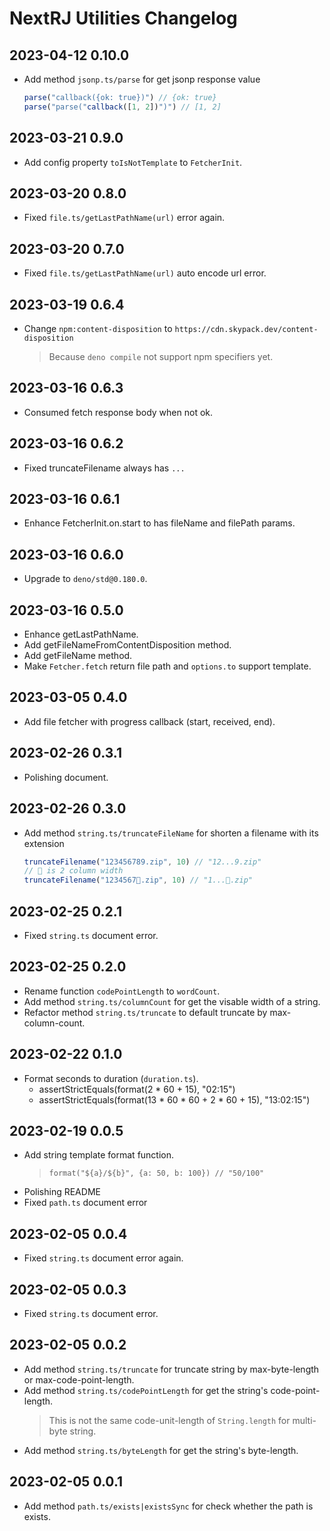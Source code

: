 # NextRJ Utilities Changelog

## 2023-04-12 0.10.0

- Add method `jsonp.ts/parse` for get jsonp response value
  ```ts
  parse("callback({ok: true})") // {ok: true}
  parse("parse("callback([1, 2])")") // [1, 2]
  ```

## 2023-03-21 0.9.0

- Add config property `toIsNotTemplate` to `FetcherInit`.

## 2023-03-20 0.8.0

- Fixed `file.ts/getLastPathName(url)` error again.

## 2023-03-20 0.7.0

- Fixed `file.ts/getLastPathName(url)` auto encode url error.

## 2023-03-19 0.6.4

- Change `npm:content-disposition` to `https://cdn.skypack.dev/content-disposition`
  > Because `deno compile` not support npm specifiers yet.

## 2023-03-16 0.6.3

- Consumed fetch response body when not ok.

## 2023-03-16 0.6.2

- Fixed truncateFilename always has `...`

## 2023-03-16 0.6.1

- Enhance FetcherInit.on.start to has fileName and filePath params.

## 2023-03-16 0.6.0

- Upgrade to `deno/std@0.180.0`.

## 2023-03-16 0.5.0

- Enhance getLastPathName.
- Add getFileNameFromContentDisposition method.
- Add getFileName method.
- Make `Fetcher.fetch` return file path and `options.to` support template.

## 2023-03-05 0.4.0

- Add file fetcher with progress callback (start, received, end).

## 2023-02-26 0.3.1

- Polishing document.

## 2023-02-26 0.3.0

- Add method `string.ts/truncateFileName` for shorten a filename with its extension
  ```ts
  truncateFilename("123456789.zip", 10) // "12...9.zip"
  // 🦄 is 2 column width
  truncateFilename("1234567🦄.zip", 10) // "1...🦄.zip"
  ```

## 2023-02-25 0.2.1

- Fixed `string.ts` document error.

## 2023-02-25 0.2.0

- Rename function `codePointLength` to `wordCount`.
- Add method `string.ts/columnCount` for get the visable width of a string.
- Refactor method `string.ts/truncate` to default truncate by max-column-count.

## 2023-02-22 0.1.0

- Format seconds to duration (`duration.ts`).
  - assertStrictEquals(format(2 * 60 + 15), "02:15")
  - assertStrictEquals(format(13 * 60 * 60 + 2 * 60 + 15), "13:02:15")

## 2023-02-19 0.0.5

- Add string template format function.
  > `format("${a}/${b}", {a: 50, b: 100}) // "50/100"`
- Polishing README
- Fixed `path.ts` document error

## 2023-02-05 0.0.4

- Fixed `string.ts` document error again.

## 2023-02-05 0.0.3

- Fixed `string.ts` document error.

## 2023-02-05 0.0.2

- Add method `string.ts/truncate` for truncate string by max-byte-length or max-code-point-length.
- Add method `string.ts/codePointLength` for get the string's code-point-length.
  > This is not the same code-unit-length of `String.length` for multi-byte string.
- Add method `string.ts/byteLength` for get the string's byte-length.

## 2023-02-05 0.0.1

- Add method `path.ts/exists|existsSync` for check whether the path is exists.
